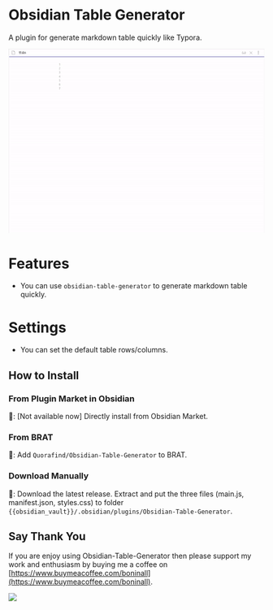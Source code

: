 # Obsidian Table Generator

A plugin for generate markdown table quickly like Typora.

![example.gif](https://raw.githubusercontent.com/Quorafind/Obsidian-Table-Generator/master/media/example.gif)

# Features

- You can use `obsidian-table-generator` to generate markdown table quickly.

# Settings

- You can set the default table rows/columns.

## How to Install

### From Plugin Market in Obsidian

💜: [Not available now] Directly install from Obsidian Market.

### From BRAT

🚗: Add `Quorafind/Obsidian-Table-Generator` to BRAT.

### Download Manually

🚚: Download the latest release. Extract and put the three files (main.js, manifest.json, styles.css) to
folder `{{obsidian_vault}}/.obsidian/plugins/Obsidian-Table-Generator`.

## Say Thank You

If you are enjoy using Obsidian-Table-Generator then please support my work and enthusiasm by buying me a coffee
on [https://www.buymeacoffee.com/boninall](https://www.buymeacoffee.com/boninall).

<a href="https://www.buymeacoffee.com/boninall"><img src="https://img.buymeacoffee.com/button-api/?text=Buy me a coffee&emoji=&slug=boninall&button_colour=6495ED&font_colour=ffffff&font_family=Lato&outline_colour=000000&coffee_colour=FFDD00"></a>

